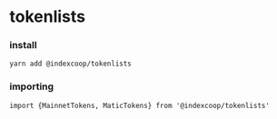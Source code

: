 # tokenlists

### install
`yarn add @indexcoop/tokenlists`

### importing 
`import {MainnetTokens, MaticTokens} from '@indexcoop/tokenlists'` 
